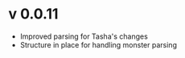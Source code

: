 # v 0.0.11

* Improved parsing for Tasha's changes
* Structure in place for handling monster parsing
